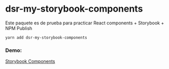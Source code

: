 # dsr-my-storybook-components

Este paquete es de prueba para practicar React components + Storybook + NPM Publish

```
yarn add dsr-my-storybook-components
```

### Demo:

[Storybook Components](https://dasilro.github.io/sb-components/?path=/story/ui-mylabel--basic)
